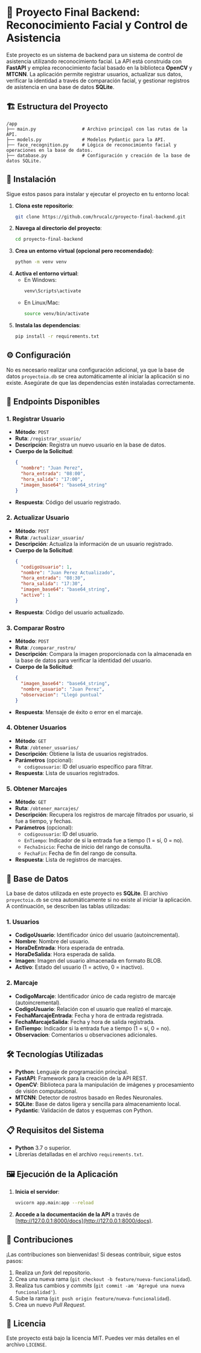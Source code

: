 # 📘 Proyecto Final Backend: Reconocimiento Facial y Control de Asistencia

Este proyecto es un sistema de backend para un sistema de control de asistencia utilizando reconocimiento facial. La API está construida con **FastAPI** y emplea reconocimiento facial basado en la biblioteca **OpenCV** y **MTCNN**. La aplicación permite registrar usuarios, actualizar sus datos, verificar la identidad a través de comparación facial, y gestionar registros de asistencia en una base de datos **SQLite**.

## 🏗️ Estructura del Proyecto

```
/app
├── main.py                 # Archivo principal con las rutas de la API.
├── models.py               # Modelos Pydantic para la API.
├── face_recognition.py     # Lógica de reconocimiento facial y operaciones en la base de datos.
├── database.py             # Configuración y creación de la base de datos SQLite.
```

## 🚀 Instalación

Sigue estos pasos para instalar y ejecutar el proyecto en tu entorno local:

1. **Clona este repositorio**:
   ```bash
   git clone https://github.com/hrucalc/proyecto-final-backend.git
   ```
2. **Navega al directorio del proyecto**:
   ```bash
   cd proyecto-final-backend
   ```
3. **Crea un entorno virtual (opcional pero recomendado)**:
   ```bash
   python -m venv venv
   ```
4. **Activa el entorno virtual**:
   - En Windows:
     ```bash
     venv\Scripts\activate
     ```
   - En Linux/Mac:
     ```bash
     source venv/bin/activate
     ```
5. **Instala las dependencias**:
   ```bash
   pip install -r requirements.txt
   ```

## ⚙️ Configuración

No es necesario realizar una configuración adicional, ya que la base de datos `proyectoia.db` se crea automáticamente al iniciar la aplicación si no existe. Asegúrate de que las dependencias estén instaladas correctamente.

## 📌 Endpoints Disponibles

### 1. **Registrar Usuario**
   - **Método**: `POST`
   - **Ruta**: `/registrar_usuario/`
   - **Descripción**: Registra un nuevo usuario en la base de datos.
   - **Cuerpo de la Solicitud**:
     ```json
     {
       "nombre": "Juan Perez",
       "hora_entrada": "08:00",
       "hora_salida": "17:00",
       "imagen_base64": "base64_string"
     }
     ```
   - **Respuesta**: Código del usuario registrado.

### 2. **Actualizar Usuario**
   - **Método**: `POST`
   - **Ruta**: `/actualizar_usuario/`
   - **Descripción**: Actualiza la información de un usuario registrado.
   - **Cuerpo de la Solicitud**:
     ```json
     {
       "codigoUsuario": 1,
       "nombre": "Juan Perez Actualizado",
       "hora_entrada": "08:30",
       "hora_salida": "17:30",
       "imagen_base64": "base64_string",
       "activo": 1
     }
     ```
   - **Respuesta**: Código del usuario actualizado.

### 3. **Comparar Rostro**
   - **Método**: `POST`
   - **Ruta**: `/comparar_rostro/`
   - **Descripción**: Compara la imagen proporcionada con la almacenada en la base de datos para verificar la identidad del usuario.
   - **Cuerpo de la Solicitud**:
     ```json
     {
       "imagen_base64": "base64_string",
       "nombre_usuario": "Juan Perez",
       "observacion": "Llegó puntual"
     }
     ```
   - **Respuesta**: Mensaje de éxito o error en el marcaje.

### 4. **Obtener Usuarios**
   - **Método**: `GET`
   - **Ruta**: `/obtener_usuarios/`
   - **Descripción**: Obtiene la lista de usuarios registrados.
   - **Parámetros** (opcional): 
     - `codigousuario`: ID del usuario específico para filtrar.
   - **Respuesta**: Lista de usuarios registrados.

### 5. **Obtener Marcajes**
   - **Método**: `GET`
   - **Ruta**: `/obtener_marcajes/`
   - **Descripción**: Recupera los registros de marcaje filtrados por usuario, si fue a tiempo, y fechas.
   - **Parámetros** (opcional):
     - `codigousuario`: ID del usuario.
     - `EnTiempo`: Indicador de si la entrada fue a tiempo (1 = sí, 0 = no).
     - `FechaInicio`: Fecha de inicio del rango de consulta.
     - `FechaFin`: Fecha de fin del rango de consulta.
   - **Respuesta**: Lista de registros de marcajes.

## 📜 Base de Datos

La base de datos utilizada en este proyecto es **SQLite**. El archivo `proyectoia.db` se crea automáticamente si no existe al iniciar la aplicación. A continuación, se describen las tablas utilizadas:

### 1. **Usuarios**
   - **CodigoUsuario**: Identificador único del usuario (autoincremental).
   - **Nombre**: Nombre del usuario.
   - **HoraDeEntrada**: Hora esperada de entrada.
   - **HoraDeSalida**: Hora esperada de salida.
   - **Imagen**: Imagen del usuario almacenada en formato BLOB.
   - **Activo**: Estado del usuario (1 = activo, 0 = inactivo).

### 2. **Marcaje**
   - **CodigoMarcaje**: Identificador único de cada registro de marcaje (autoincremental).
   - **CodigoUsuario**: Relación con el usuario que realizó el marcaje.
   - **FechaMarcajeEntrada**: Fecha y hora de entrada registrada.
   - **FechaMarcajeSalida**: Fecha y hora de salida registrada.
   - **EnTiempo**: Indicador si la entrada fue a tiempo (1 = sí, 0 = no).
   - **Observacion**: Comentarios u observaciones adicionales.

## 🛠️ Tecnologías Utilizadas

- **Python**: Lenguaje de programación principal.
- **FastAPI**: Framework para la creación de la API REST.
- **OpenCV**: Biblioteca para la manipulación de imágenes y procesamiento de visión computacional.
- **MTCNN**: Detector de rostros basado en Redes Neuronales.
- **SQLite**: Base de datos ligera y sencilla para almacenamiento local.
- **Pydantic**: Validación de datos y esquemas con Python.

## 📋 Requisitos del Sistema

- **Python** 3.7 o superior.
- Librerías detalladas en el archivo `requirements.txt`.

## 🖼️ Ejecución de la Aplicación

1. **Inicia el servidor**:
   ```bash
   uvicorn app.main:app --reload
   ```
2. **Accede a la documentación de la API** a través de [http://127.0.0.1:8000/docs](http://127.0.0.1:8000/docs).

## 👥 Contribuciones

¡Las contribuciones son bienvenidas! Si deseas contribuir, sigue estos pasos:

1. Realiza un _fork_ del repositorio.
2. Crea una nueva rama (`git checkout -b feature/nueva-funcionalidad`).
3. Realiza tus cambios y _commits_ (`git commit -am 'Agregué una nueva funcionalidad'`).
4. Sube la rama (`git push origin feature/nueva-funcionalidad`).
5. Crea un nuevo _Pull Request_.

## 📜 Licencia

Este proyecto está bajo la licencia MIT. Puedes ver más detalles en el archivo `LICENSE`.
